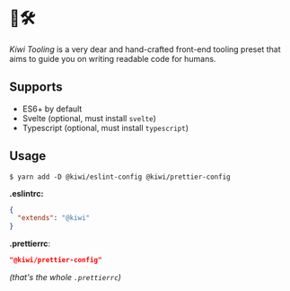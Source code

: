 # 🥝🛠

_Kiwi Tooling_ is a very dear and hand-crafted front-end tooling preset that aims to guide you on writing readable code for humans.

## Supports

- ES6+ by default
- Svelte (optional, must install `svelte`)
- Typescript (optional, must install `typescript`)

## Usage

```shell
$ yarn add -D @kiwi/eslint-config @kiwi/prettier-config
```

**.eslintrc:**

```json
{
  "extends": "@kiwi"
}
```

**.prettierrc**:

```json
"@kiwi/prettier-config"
```

_(that's the whole `.prettierrc`)_
